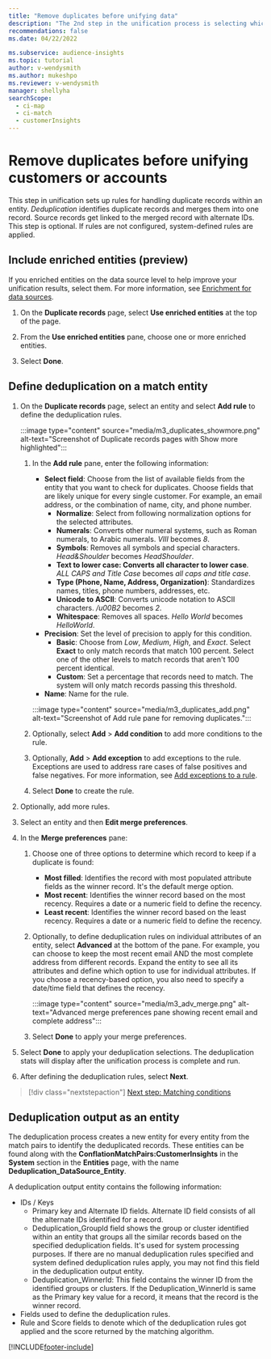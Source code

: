 ```yaml
---
title: "Remove duplicates before unifying data"
description: "The 2nd step in the unification process is selecting which record to keep when duplicates are found"
recommendations: false
ms.date: 04/22/2022

ms.subservice: audience-insights
ms.topic: tutorial
author: v-wendysmith
ms.author: mukeshpo
ms.reviewer: v-wendysmith
manager: shellyha
searchScope: 
  - ci-map
  - ci-match
  - customerInsights
---
```


# Remove duplicates before unifying customers or accounts

This step in unification sets up rules for handling duplicate records within an entity. *Deduplication* identifies duplicate records and merges them into one record. Source records get linked to the merged record with alternate IDs. This step is optional. If rules are not configured, system-defined rules are applied.

## Include enriched entities (preview)

If you enriched entities on the data source level to help improve your unification results, select them. For more information, see [Enrichment for data sources](data-sources-enrichment.md).

1. On the **Duplicate records** page, select **Use enriched entities** at the top of the page.

1. From the **Use enriched entities** pane, choose one or more enriched entities.

1. Select **Done**.

## Define deduplication on a match entity

1. On the **Duplicate records** page, select an entity and select **Add rule** to define the deduplication rules.

   :::image type="content" source="media/m3_duplicates_showmore.png" alt-text="Screenshot of Duplicate records pages with Show more highlighted":::

   1. In the **Add rule** pane, enter the following information:
      - **Select field**: Choose from the list of available fields from the entity that you want to check for duplicates. Choose fields that are likely unique for every single customer. For example, an email address, or the combination of name, city, and phone number.
        - **Normalize**: Select from following normalization options for the selected attributes.
        - **Numerals**: Converts other numeral systems, such as Roman numerals, to Arabic numerals. *VIII* becomes *8*.
        - **Symbols**: Removes all symbols and special characters. *Head&Shoulder* becomes *HeadShoulder*.
        - **Text to lower case: Converts all character to lower case**. *ALL CAPS and Title Case* becomes *all caps and title case*.
        - **Type (Phone, Name, Address, Organization)**: Standardizes names, titles, phone numbers, addresses, etc.
        - **Unicode to ASCII**: Converts unicode notation to ASCII characters. */u00B2* becomes *2*.
        - **Whitespace**: Removes all spaces. *Hello   World* becomes *HelloWorld*.
      - **Precision**: Set the level of precision to apply for this condition.
        - **Basic**: Choose from *Low*, *Medium*, *High*, and *Exact*. Select **Exact** to only match records that match 100 percent. Select one of the other levels to match records that aren't 100 percent identical.
        - **Custom**: Set a percentage that records need to match. The system will only match records passing this threshold.
      - **Name**: Name for the rule.

      :::image type="content" source="media/m3_duplicates_add.png" alt-text="Screenshot of Add rule pane for removing duplicates.":::

   1. Optionally, select **Add** > **Add condition** to add more conditions to the rule.

   1. Optionally, **Add** > **Add exception** to add exceptions to the rule. Exceptions are used to address rare cases of false positives and false negatives. For more information, see [Add exceptions to a rule](match-entities.md#add-exceptions-to-a-rule).

   1. Select **Done** to create the rule.

1. Optionally, add more rules.

1. Select an entity and then **Edit merge preferences**.

1. In the **Merge preferences** pane:
   1. Choose one of three options to determine which record to keep if a duplicate is found:
      - **Most filled**: Identifies the record with most populated attribute fields as the winner record. It's the default merge option.
      - **Most recent**: Identifies the winner record based on the most recency. Requires a date or a numeric field to define the recency.
      - **Least recent**: Identifies the winner record based on the least recency. Requires a date or a numeric field to define the recency.

   1. Optionally, to define deduplication rules on individual attributes of an entity, select **Advanced** at the bottom of the pane. For example, you can choose to keep the most recent email AND the most complete address from different records. Expand the entity to see all its attributes and define which option to use for individual attributes. If you choose a recency-based option, you also need to specify a date/time field that defines the recency.

      :::image type="content" source="media/m3_adv_merge.png" alt-text="Advanced merge preferences pane showing recent email and complete address":::

   1. Select **Done** to apply your merge preferences.

1. Select **Done** to apply your deduplication selections. The deduplication stats will display after the unification process is complete and run.

1. After defining the deduplication rules, select **Next**.

> [!div class="nextstepaction"]
> [Next step: Matching conditions](match-entities.md)

## Deduplication output as an entity

The deduplication process creates a new entity for every entity from the match pairs to identify the deduplicated records. These entities can be found along with the **ConflationMatchPairs:CustomerInsights** in the **System** section in the **Entities** page, with the name **Deduplication_DataSource_Entity**.

A deduplication output entity contains the following information:

- IDs / Keys
  - Primary key and Alternate ID fields. Alternate ID field consists of all the alternate IDs identified for a record.
  - Deduplication_GroupId field shows the group or cluster identified within an entity that groups all the similar records based on the specified deduplication fields. It's used for system processing purposes. If there are no manual deduplication rules specified and system defined deduplication rules apply, you may not find this field in the deduplication output entity.
  - Deduplication_WinnerId: This field contains the winner ID from the identified groups or clusters. If the Deduplication_WinnerId is same as the Primary key value for a record, it means that the record is the winner record.
- Fields used to define the deduplication rules.
- Rule and Score fields to denote which of the deduplication rules got applied and the score returned by the matching algorithm.

[!INCLUDE[footer-include](../includes/footer-banner.md)]